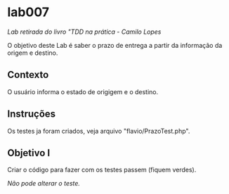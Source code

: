 lab007
======

*Lab retirada do livro "TDD na prática - Camilo Lopes*

O objetivo deste Lab é saber o prazo de entrega a partir da informação da origem e destino.


Contexto
--------

O usuário informa o estado de origigem e o destino.


Instruções
----------

Os testes ja foram criados, veja arquivo "flavio/PrazoTest.php".



Objetivo I
----------

Criar o código para fazer com os testes passem (fiquem verdes).

*Não pode alterar o teste.*
